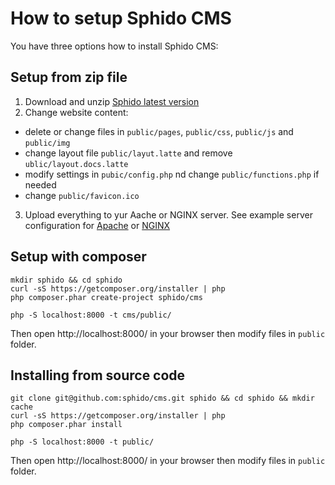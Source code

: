 <!--
id: setup
title: How to Install Sphido CMS
template: ../../layout.docs.latte
-->

# How to setup Sphido CMS

You have three options how to install Sphido CMS: 

## Setup from zip file

1. Download and unzip [Sphido latest version](/download)
2. Change website content:
 - delete or change files in `public/pages`, `public/css`, `public/js` and `public/img`
 - change layout file `public/layut.latte` and remove `ublic/layout.docs.latte`
 - modify settings in `pubic/config.php` nd change `public/functions.php` if needed 
 - change `public/favicon.ico`  
3. Upload everything to yur Aache or NGINX server. See example server configuration for [Apache](https://github.com/sphido/cms/blob/master/.htaccess) or [NGINX](https://github.com/sphido/cms/blob/master/nginx.conf)

## Setup with composer
 
```
mkdir sphido && cd sphido
curl -sS https://getcomposer.org/installer | php
php composer.phar create-project sphido/cms

php -S localhost:8000 -t cms/public/
```

Then open http://localhost:8000/ in your browser then modify files in `public` folder.

## Installing from source code

```
git clone git@github.com:sphido/cms.git sphido && cd sphido && mkdir cache
curl -sS https://getcomposer.org/installer | php
php composer.phar install
	
php -S localhost:8000 -t public/
```

Then open http://localhost:8000/ in your browser then modify files in `public` folder.